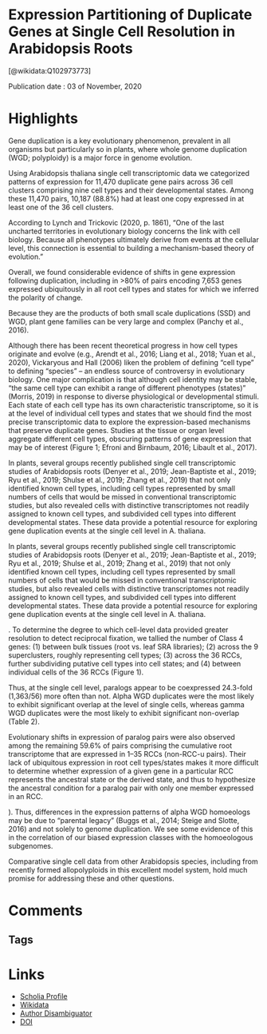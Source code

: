 Expression Partitioning of Duplicate Genes at Single Cell Resolution in Arabidopsis Roots
=========================================================================================
  
  [@wikidata:Q102973773]  
  
Publication date : 03 of November, 2020  

# Highlights

Gene duplication is a key evolutionary phenomenon, prevalent in all organisms but particularly so in plants, where whole genome duplication (WGD; polyploidy) is a major force in genome evolution.

Using Arabidopsis thaliana single cell transcriptomic data we categorized patterns of expression for 11,470 duplicate gene pairs across 36 cell clusters comprising nine cell types and their developmental states. Among these 11,470 pairs, 10,187 (88.8%) had at least one copy expressed in at least one of the 36 cell clusters.

According to Lynch and Trickovic (2020, p. 1861), “One of the last uncharted territories in evolutionary biology concerns the link with cell biology. Because all phenotypes ultimately derive from events at the cellular level, this connection is essential to building a mechanism-based theory of evolution.”

 Overall, we found considerable evidence of shifts in gene expression following duplication, including in >80% of pairs encoding 7,653 genes expressed ubiquitously in all root cell types and states for which we inferred the polarity of change.

 Because they are the products of both small scale duplications (SSD) and WGD, plant gene families can be very large and complex (Panchy et al., 2016).

Although there has been recent theoretical progress in how cell types originate and evolve (e.g., Arendt et al., 2016; Liang et al., 2018; Yuan et al., 2020), Vickaryous and Hall (2006) liken the problem of defining “cell type” to defining “species” – an endless source of controversy in evolutionary biology. One major complication is that although cell identity may be stable, “the same cell type can exhibit a range of different phenotypes (states)” (Morris, 2019) in response to diverse physiological or developmental stimuli. Each state of each cell type has its own characteristic transcriptome, so it is at the level of individual cell types and states that we should find the most precise transcriptomic data to explore the expression-based mechanisms that preserve duplicate genes. Studies at the tissue or organ level aggregate different cell types, obscuring patterns of gene expression that may be of interest (Figure 1; Efroni and Birnbaum, 2016; Libault et al., 2017).

In plants, several groups recently published single cell transcriptomic studies of Arabidopsis roots (Denyer et al., 2019; Jean-Baptiste et al., 2019; Ryu et al., 2019; Shulse et al., 2019; Zhang et al., 2019) that not only identified known cell types, including cell types represented by small numbers of cells that would be missed in conventional transcriptomic studies, but also revealed cells with distinctive transcriptomes not readily assigned to known cell types, and subdivided cell types into different developmental states. These data provide a potential resource for exploring gene duplication events at the single cell level in A. thaliana.

In plants, several groups recently published single cell transcriptomic studies of Arabidopsis roots (Denyer et al., 2019; Jean-Baptiste et al., 2019; Ryu et al., 2019; Shulse et al., 2019; Zhang et al., 2019) that not only identified known cell types, including cell types represented by small numbers of cells that would be missed in conventional transcriptomic studies, but also revealed cells with distinctive transcriptomes not readily assigned to known cell types, and subdivided cell types into different developmental states. These data provide a potential resource for exploring gene duplication events at the single cell level in A. thaliana.

. To determine the degree to which cell-level data provided greater resolution to detect reciprocal fixation, we tallied the number of Class 4 genes: (1) between bulk tissues (root vs. leaf SRA libraries); (2) across the 9 superclusters, roughly representing cell types; (3) across the 36 RCCs, further subdividing putative cell types into cell states; and (4) between individual cells of the 36 RCCs (Figure 1).

 Thus, at the single cell level, paralogs appear to be coexpressed 24.3-fold (1,363/56) more often than not. Alpha WGD duplicates were the most likely to exhibit significant overlap at the level of single cells, whereas gamma WGD duplicates were the most likely to exhibit significant non-overlap (Table 2).

 Evolutionary shifts in expression of paralog pairs were also observed among the remaining 59.6% of pairs comprising the cumulative root transcriptome that are expressed in 1–35 RCCs (non-RCC-u pairs). Their lack of ubiquitous expression in root cell types/states makes it more difficult to determine whether expression of a given gene in a particular RCC represents the ancestral state or the derived state, and thus to hypothesize the ancestral condition for a paralog pair with only one member expressed in an RCC. 

 ). Thus, differences in the expression patterns of alpha WGD homoeologs may be due to “parental legacy” (Buggs et al., 2014; Steige and Slotte, 2016) and not solely to genome duplication. We see some evidence of this in the correlation of our biased expression classes with the homoeologous subgenomes.

 Comparative single cell data from other Arabidopsis species, including from recently formed allopolyploids in this excellent model system, hold much promise for addressing these and other questions.



# Comments

## Tags

# Links
  
 * [Scholia Profile](https://scholia.toolforge.org/work/Q102973773)  
 * [Wikidata](https://www.wikidata.org/wiki/Q102973773)  
 * [Author Disambiguator](https://author-disambiguator.toolforge.org/work_item_oauth.php?id=Q102973773&batch_id=&match=1&author_list_id=&doit=Get+author+links+for+work)  
 * [DOI](https://doi.org/10.3389/FGENE.2020.596150)  
